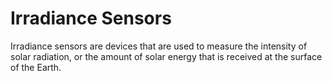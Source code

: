 # Irradiance Sensors

Irradiance sensors are devices that are used to measure the intensity of solar radiation, or the amount of solar energy that is received at the surface of the Earth.
